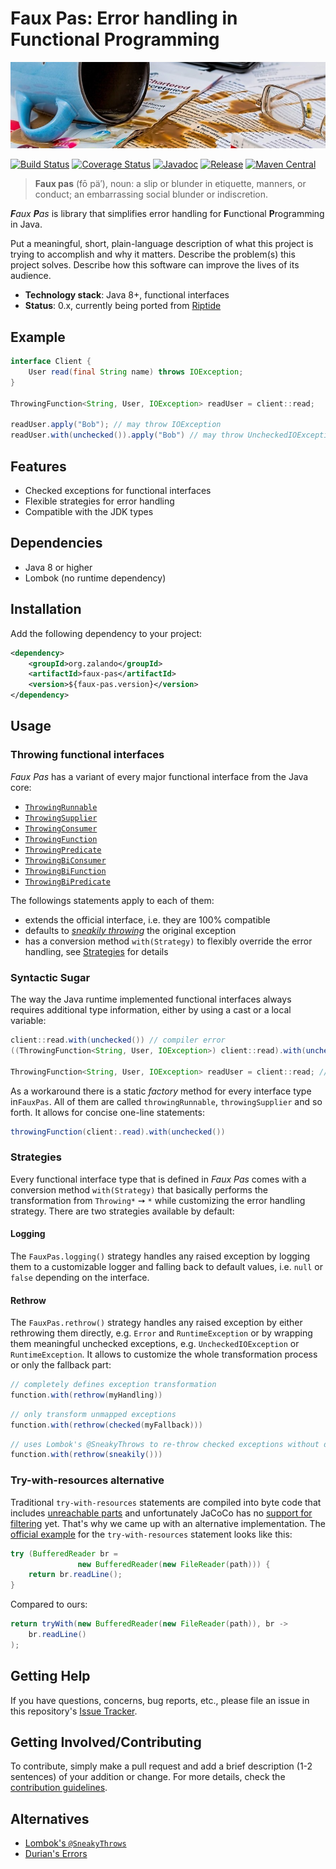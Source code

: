 # Faux Pas: Error handling in Functional Programming

[![Spilled coffee](docs/spilled-coffee.jpg)](https://pixabay.com/en/mistake-spill-slip-up-accident-876597/)

[![Build Status](https://img.shields.io/travis/zalando-incubator/faux-pas.svg)](https://travis-ci.org/zalando-incubator/faux-pas)
[![Coverage Status](https://img.shields.io/coveralls/zalando-incubator/faux-pas.svg)](https://coveralls.io/r/zalando-incubator/faux-pas)
[![Javadoc](https://javadoc-emblem.rhcloud.com/doc/org.zalando/faux-pas/badge.svg)](http://www.javadoc.io/doc/org.zalando/faux-pas)
[![Release](https://img.shields.io/github/release/zalando-incubator/faux-pas.svg)](https://github.com/zalando-incubator/faux-pas/releases)
[![Maven Central](https://img.shields.io/maven-central/v/org.zalando/faux-pas.svg)](https://maven-badges.herokuapp.com/maven-central/org.zalando/faux-pas)

> **Faux pas** (fō pä′), noun: a slip or blunder in etiquette, manners, or conduct; an embarrassing social blunder or indiscretion.

_**F**aux  **P**as_ is library that simplifies error handling for **F**unctional **P**rogramming in Java.

Put a meaningful, short, plain-language description of what
this project is trying to accomplish and why it matters.
Describe the problem(s) this project solves.
Describe how this software can improve the lives of its audience.

- **Technology stack**: Java 8+, functional interfaces
- **Status**:  0.x, currently being ported from [Riptide](https://www.github.com/zalando/riptide)

## Example

```java
interface Client {
    User read(final String name) throws IOException;
}

ThrowingFunction<String, User, IOException> readUser = client::read;

readUser.apply("Bob"); // may throw IOException
readUser.with(unchecked()).apply("Bob") // may throw UncheckedIOException
```

## Features

- Checked exceptions for functional interfaces 
- Flexible strategies for error handling
- Compatible with the JDK types

## Dependencies

- Java 8 or higher
- Lombok (no runtime dependency)

## Installation

Add the following dependency to your project:

```xml
<dependency>
    <groupId>org.zalando</groupId>
    <artifactId>faux-pas</artifactId>
    <version>${faux-pas.version}</version>
</dependency>
```

## Usage

### Throwing functional interfaces

*Faux Pas* has a variant of every major functional interface from the Java core:

 - [`ThrowingRunnable`](blob/master/src/main/java/org/zalando/fauxpas/ThrowingRunnable.java)
 - [`ThrowingSupplier`](blob/master/src/main/java/org/zalando/fauxpas/ThrowingSupplier.java)
 - [`ThrowingConsumer`](blob/master/src/main/java/org/zalando/fauxpas/ThrowingConsumer.java)
 - [`ThrowingFunction`](blob/master/src/main/java/org/zalando/fauxpas/ThrowingFunction.java)
 - [`ThrowingPredicate`](blob/master/src/main/java/org/zalando/fauxpas/ThrowingPredicate.java)
 - [`ThrowingBiConsumer`](blob/master/src/main/java/org/zalando/fauxpas/ThrowingBiConsumer.java)
 - [`ThrowingBiFunction`](blob/master/src/main/java/org/zalando/fauxpas/ThrowingBiFunction.java)
 - [`ThrowingBiPredicate`](blob/master/src/main/java/org/zalando/fauxpas/ThrowingBiPredicate.java)

The followings statements apply to each of them:
- extends the official interface, i.e. they are 100% compatible
- defaults to [*sneakily throwing*](https://projectlombok.org/features/SneakyThrows.html) the original exception
- has a conversion method `with(Strategy)` to flexibly override the error handling, see [Strategies](#strategies) for details

### Syntactic Sugar

The way the Java runtime implemented functional interfaces always requires additional type information, either by
using a cast or a local variable:

```java
client::read.with(unchecked()) // compiler error
((ThrowingFunction<String, User, IOException>) client::read).with(unchecked()) // too verbose

ThrowingFunction<String, User, IOException> readUser = client::read; // local variable not always desired
```

As a workaround there is a static *factory* method for every interface type in`FauxPas`. All of them are called
`throwingRunnable`, `throwingSupplier` and so forth. It allows for concise one-line statements:

```java
throwingFunction(client:.read).with(unchecked())
```

### Strategies

Every functional interface type that is defined in *Faux Pas* comes with a conversion method `with(Strategy)` that
basically performs the transformation from `Throwing*` ➙ `*` while customizing the error handling strategy. There are
two strategies available by default:

#### Logging

The `FauxPas.logging()` strategy handles any raised exception by logging them to a customizable logger and falling
back to default values, i.e. `null` or `false` depending on the interface.

#### Rethrow

The `FauxPas.rethrow()` strategy handles any raised exception by either rethrowing them directly, e.g. `Error` and
`RuntimeException` or by wrapping them meaningful unchecked exceptions, e.g. `UncheckedIOException` or
`RuntimeException`. It allows to customize the whole transformation process or only the fallback part:

```java
// completely defines exception transformation
function.with(rethrow(myHandling))
```

```java
// only transform unmapped exceptions
function.with(rethrow(checked(myFallback)))
```

```java
// uses Lombok's @SneakyThrows to re-throw checked exceptions without declaring it
function.with(rethrow(sneakily()))
```

### Try-with-resources alternative

Traditional `try-with-resources` statements are compiled into byte code that includes
[unreachable parts](http://stackoverflow.com/a/17356707) and unfortunately JaCoCo has no
[support for filtering](https://github.com/jacoco/jacoco/wiki/FilteringOptions) yet. That's why we came up with an
alternative implementation. The [official example](https://docs.oracle.com/javase/tutorial/essential/exceptions/tryResourceClose.html)
for the `try-with-resources` statement looks like this:

```java
try (BufferedReader br =
               new BufferedReader(new FileReader(path))) {
    return br.readLine();
}
```

Compared to ours:

```java
return tryWith(new BufferedReader(new FileReader(path)), br -> 
    br.readLine()
);
```

## Getting Help

If you have questions, concerns, bug reports, etc., please file an issue in this repository's [Issue Tracker](../../issues).

## Getting Involved/Contributing

To contribute, simply make a pull request and add a brief description (1-2 sentences) of your addition or change. For
more details, check the [contribution guidelines](CONTRIBUTING.md).

## Alternatives

- [Lombok's `@SneakyThrows`](https://projectlombok.org/features/SneakyThrows.html)
- [Durian's Errors](https://github.com/diffplug/durian)

